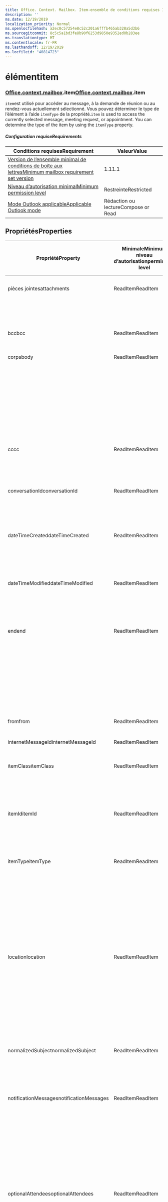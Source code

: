 ```yaml
---
title: Office. Context. Mailbox. Item-ensemble de conditions requises 1,6
description: ''
ms.date: 12/19/2019
localization_priority: Normal
ms.openlocfilehash: a2ec0c57254e8c52c201a6fffb465ab328a5d3b6
ms.sourcegitcommit: 8c5c5a1bd3fe8b90f6253d9850e9352ed0b283ee
ms.translationtype: MT
ms.contentlocale: fr-FR
ms.lasthandoff: 12/19/2019
ms.locfileid: "40814723"
---
```

# <a name="item"></a><span data-ttu-id="2ce43-102">élément</span><span class="sxs-lookup"><span data-stu-id="2ce43-102">item</span></span>

### <a name="officeofficemdcontextofficecontextmdmailboxofficecontextmailboxmditem"></a><span data-ttu-id="2ce43-103">[Office](office.md)[.context](office.context.md)[.mailbox](office.context.mailbox.md).item</span><span class="sxs-lookup"><span data-stu-id="2ce43-103">[Office](office.md)[.context](office.context.md)[.mailbox](office.context.mailbox.md).item</span></span>

<span data-ttu-id="2ce43-p101">`item`est utilisé pour accéder au message, à la demande de réunion ou au rendez-vous actuellement sélectionné. Vous pouvez déterminer le type de l’élément à l’aide `itemType` de la propriété.</span><span class="sxs-lookup"><span data-stu-id="2ce43-p101">`item` is used to access the currently selected message, meeting request, or appointment. You can determine the type of the item by using the `itemType` property.</span></span>

##### <a name="requirements"></a><span data-ttu-id="2ce43-106">Configuration requise</span><span class="sxs-lookup"><span data-stu-id="2ce43-106">Requirements</span></span>

|<span data-ttu-id="2ce43-107">Conditions requises</span><span class="sxs-lookup"><span data-stu-id="2ce43-107">Requirement</span></span>|<span data-ttu-id="2ce43-108">Valeur</span><span class="sxs-lookup"><span data-stu-id="2ce43-108">Value</span></span>|
|---|---|
|[<span data-ttu-id="2ce43-109">Version de l’ensemble minimal de conditions de boîte aux lettres</span><span class="sxs-lookup"><span data-stu-id="2ce43-109">Minimum mailbox requirement set version</span></span>](../../requirement-sets/outlook-api-requirement-sets.md)|<span data-ttu-id="2ce43-110">1.1</span><span class="sxs-lookup"><span data-stu-id="2ce43-110">1.1</span></span>|
|[<span data-ttu-id="2ce43-111">Niveau d’autorisation minimal</span><span class="sxs-lookup"><span data-stu-id="2ce43-111">Minimum permission level</span></span>](/outlook/add-ins/understanding-outlook-add-in-permissions)|<span data-ttu-id="2ce43-112">Restreinte</span><span class="sxs-lookup"><span data-stu-id="2ce43-112">Restricted</span></span>|
|[<span data-ttu-id="2ce43-113">Mode Outlook applicable</span><span class="sxs-lookup"><span data-stu-id="2ce43-113">Applicable Outlook mode</span></span>](/outlook/add-ins/#extension-points)|<span data-ttu-id="2ce43-114">Rédaction ou lecture</span><span class="sxs-lookup"><span data-stu-id="2ce43-114">Compose or Read</span></span>|

## <a name="properties"></a><span data-ttu-id="2ce43-115">Propriétés</span><span class="sxs-lookup"><span data-stu-id="2ce43-115">Properties</span></span>

| <span data-ttu-id="2ce43-116">Propriété</span><span class="sxs-lookup"><span data-stu-id="2ce43-116">Property</span></span> | <span data-ttu-id="2ce43-117">Minimale</span><span class="sxs-lookup"><span data-stu-id="2ce43-117">Minimum</span></span><br><span data-ttu-id="2ce43-118">niveau d’autorisation</span><span class="sxs-lookup"><span data-stu-id="2ce43-118">permission level</span></span> | <span data-ttu-id="2ce43-119">Détails par mode</span><span class="sxs-lookup"><span data-stu-id="2ce43-119">Details by mode</span></span> | <span data-ttu-id="2ce43-120">Type de retour</span><span class="sxs-lookup"><span data-stu-id="2ce43-120">Return type</span></span> | <span data-ttu-id="2ce43-121">Minimale</span><span class="sxs-lookup"><span data-stu-id="2ce43-121">Minimum</span></span><br><span data-ttu-id="2ce43-122">ensemble de conditions requises</span><span class="sxs-lookup"><span data-stu-id="2ce43-122">requirement set</span></span> |
|---|---|---|---|:---:|
| <span data-ttu-id="2ce43-123">pièces jointes</span><span class="sxs-lookup"><span data-stu-id="2ce43-123">attachments</span></span> | <span data-ttu-id="2ce43-124">ReadItem</span><span class="sxs-lookup"><span data-stu-id="2ce43-124">ReadItem</span></span> | [<span data-ttu-id="2ce43-125">Participant à un rendez-vous</span><span class="sxs-lookup"><span data-stu-id="2ce43-125">Appointment Attendee</span></span>](/javascript/api/outlook/office.appointmentread?view=outlook-js-1.6#attachments) | <span data-ttu-id="2ce43-126">Array.<[AttachmentDetails](/javascript/api/outlook/office.attachmentdetails)></span><span class="sxs-lookup"><span data-stu-id="2ce43-126">Array.<[AttachmentDetails](/javascript/api/outlook/office.attachmentdetails)></span></span> | [<span data-ttu-id="2ce43-127">1.1</span><span class="sxs-lookup"><span data-stu-id="2ce43-127">1.1</span></span>](../requirement-set-1.1/outlook-requirement-set-1.1.md) |
| | | [<span data-ttu-id="2ce43-128">Lecture de message</span><span class="sxs-lookup"><span data-stu-id="2ce43-128">Message Read</span></span>](/javascript/api/outlook/office.messageread?view=outlook-js-1.6#attachments) | <span data-ttu-id="2ce43-129">Array.<[AttachmentDetails](/javascript/api/outlook/office.attachmentdetails)></span><span class="sxs-lookup"><span data-stu-id="2ce43-129">Array.<[AttachmentDetails](/javascript/api/outlook/office.attachmentdetails)></span></span> | [<span data-ttu-id="2ce43-130">1.1</span><span class="sxs-lookup"><span data-stu-id="2ce43-130">1.1</span></span>](../requirement-set-1.1/outlook-requirement-set-1.1.md) |
| <span data-ttu-id="2ce43-131">bcc</span><span class="sxs-lookup"><span data-stu-id="2ce43-131">bcc</span></span> | <span data-ttu-id="2ce43-132">ReadItem</span><span class="sxs-lookup"><span data-stu-id="2ce43-132">ReadItem</span></span> | [<span data-ttu-id="2ce43-133">Composition de message</span><span class="sxs-lookup"><span data-stu-id="2ce43-133">Message Compose</span></span>](/javascript/api/outlook/office.messagecompose?view=outlook-js-1.6#bcc) | [<span data-ttu-id="2ce43-134">Destinataires</span><span class="sxs-lookup"><span data-stu-id="2ce43-134">Recipients</span></span>](/javascript/api/outlook/office.recipients) | [<span data-ttu-id="2ce43-135">1.1</span><span class="sxs-lookup"><span data-stu-id="2ce43-135">1.1</span></span>](../requirement-set-1.1/outlook-requirement-set-1.1.md) |
| <span data-ttu-id="2ce43-136">corps</span><span class="sxs-lookup"><span data-stu-id="2ce43-136">body</span></span> | <span data-ttu-id="2ce43-137">ReadItem</span><span class="sxs-lookup"><span data-stu-id="2ce43-137">ReadItem</span></span> | [<span data-ttu-id="2ce43-138">Organisateur de rendez-vous</span><span class="sxs-lookup"><span data-stu-id="2ce43-138">Appointment Organizer</span></span>](/javascript/api/outlook/office.appointmentcompose?view=outlook-js-1.6#body) | [<span data-ttu-id="2ce43-139">Body</span><span class="sxs-lookup"><span data-stu-id="2ce43-139">Body</span></span>](/javascript/api/outlook/office.body) | [<span data-ttu-id="2ce43-140">1.1</span><span class="sxs-lookup"><span data-stu-id="2ce43-140">1.1</span></span>](../requirement-set-1.1/outlook-requirement-set-1.1.md) |
| | | [<span data-ttu-id="2ce43-141">Participant à un rendez-vous</span><span class="sxs-lookup"><span data-stu-id="2ce43-141">Appointment Attendee</span></span>](/javascript/api/outlook/office.appointmentread?view=outlook-js-1.6#body) | [<span data-ttu-id="2ce43-142">Body</span><span class="sxs-lookup"><span data-stu-id="2ce43-142">Body</span></span>](/javascript/api/outlook/office.body) | [<span data-ttu-id="2ce43-143">1.1</span><span class="sxs-lookup"><span data-stu-id="2ce43-143">1.1</span></span>](../requirement-set-1.1/outlook-requirement-set-1.1.md) |
| | | [<span data-ttu-id="2ce43-144">Composition de message</span><span class="sxs-lookup"><span data-stu-id="2ce43-144">Message Compose</span></span>](/javascript/api/outlook/office.messagecompose?view=outlook-js-1.6#body) | [<span data-ttu-id="2ce43-145">Body</span><span class="sxs-lookup"><span data-stu-id="2ce43-145">Body</span></span>](/javascript/api/outlook/office.body) | [<span data-ttu-id="2ce43-146">1.1</span><span class="sxs-lookup"><span data-stu-id="2ce43-146">1.1</span></span>](../requirement-set-1.1/outlook-requirement-set-1.1.md) |
| | | [<span data-ttu-id="2ce43-147">Lecture de message</span><span class="sxs-lookup"><span data-stu-id="2ce43-147">Message Read</span></span>](/javascript/api/outlook/office.messageread?view=outlook-js-1.6#body) | [<span data-ttu-id="2ce43-148">Body</span><span class="sxs-lookup"><span data-stu-id="2ce43-148">Body</span></span>](/javascript/api/outlook/office.body) | [<span data-ttu-id="2ce43-149">1.1</span><span class="sxs-lookup"><span data-stu-id="2ce43-149">1.1</span></span>](../requirement-set-1.1/outlook-requirement-set-1.1.md) |
| <span data-ttu-id="2ce43-150">cc</span><span class="sxs-lookup"><span data-stu-id="2ce43-150">cc</span></span> | <span data-ttu-id="2ce43-151">ReadItem</span><span class="sxs-lookup"><span data-stu-id="2ce43-151">ReadItem</span></span> | [<span data-ttu-id="2ce43-152">Composition de message</span><span class="sxs-lookup"><span data-stu-id="2ce43-152">Message Compose</span></span>](/javascript/api/outlook/office.messagecompose?view=outlook-js-1.6#cc) | [<span data-ttu-id="2ce43-153">Destinataires</span><span class="sxs-lookup"><span data-stu-id="2ce43-153">Recipients</span></span>](/javascript/api/outlook/office.recipients) | [<span data-ttu-id="2ce43-154">1.1</span><span class="sxs-lookup"><span data-stu-id="2ce43-154">1.1</span></span>](../requirement-set-1.1/outlook-requirement-set-1.1.md) |
| | | [<span data-ttu-id="2ce43-155">Lecture de message</span><span class="sxs-lookup"><span data-stu-id="2ce43-155">Message Read</span></span>](/javascript/api/outlook/office.messageread?view=outlook-js-1.6#cc) | <span data-ttu-id="2ce43-156">Tableau. <[EmailAddressDetails](/javascript/api/outlook/office.emailaddressdetails)></span><span class="sxs-lookup"><span data-stu-id="2ce43-156">Array.<[EmailAddressDetails](/javascript/api/outlook/office.emailaddressdetails)></span></span> | [<span data-ttu-id="2ce43-157">1.1</span><span class="sxs-lookup"><span data-stu-id="2ce43-157">1.1</span></span>](../requirement-set-1.1/outlook-requirement-set-1.1.md) |
| <span data-ttu-id="2ce43-158">conversationId</span><span class="sxs-lookup"><span data-stu-id="2ce43-158">conversationId</span></span> | <span data-ttu-id="2ce43-159">ReadItem</span><span class="sxs-lookup"><span data-stu-id="2ce43-159">ReadItem</span></span> | [<span data-ttu-id="2ce43-160">Composition de message</span><span class="sxs-lookup"><span data-stu-id="2ce43-160">Message Compose</span></span>](/javascript/api/outlook/office.messagecompose?view=outlook-js-1.6#conversationid) | <span data-ttu-id="2ce43-161">String</span><span class="sxs-lookup"><span data-stu-id="2ce43-161">String</span></span> | [<span data-ttu-id="2ce43-162">1.1</span><span class="sxs-lookup"><span data-stu-id="2ce43-162">1.1</span></span>](../requirement-set-1.1/outlook-requirement-set-1.1.md) |
| | | [<span data-ttu-id="2ce43-163">Lecture de message</span><span class="sxs-lookup"><span data-stu-id="2ce43-163">Message Read</span></span>](/javascript/api/outlook/office.messageread?view=outlook-js-1.6#conversationid) | <span data-ttu-id="2ce43-164">String</span><span class="sxs-lookup"><span data-stu-id="2ce43-164">String</span></span> | [<span data-ttu-id="2ce43-165">1.1</span><span class="sxs-lookup"><span data-stu-id="2ce43-165">1.1</span></span>](../requirement-set-1.1/outlook-requirement-set-1.1.md) |
| <span data-ttu-id="2ce43-166">dateTimeCreated</span><span class="sxs-lookup"><span data-stu-id="2ce43-166">dateTimeCreated</span></span> | <span data-ttu-id="2ce43-167">ReadItem</span><span class="sxs-lookup"><span data-stu-id="2ce43-167">ReadItem</span></span> | [<span data-ttu-id="2ce43-168">Participant à un rendez-vous</span><span class="sxs-lookup"><span data-stu-id="2ce43-168">Appointment Attendee</span></span>](/javascript/api/outlook/office.appointmentread?view=outlook-js-1.6#datetimecreated) | <span data-ttu-id="2ce43-169">Date</span><span class="sxs-lookup"><span data-stu-id="2ce43-169">Date</span></span> | [<span data-ttu-id="2ce43-170">1.1</span><span class="sxs-lookup"><span data-stu-id="2ce43-170">1.1</span></span>](../requirement-set-1.1/outlook-requirement-set-1.1.md) |
| | | [<span data-ttu-id="2ce43-171">Lecture de message</span><span class="sxs-lookup"><span data-stu-id="2ce43-171">Message Read</span></span>](/javascript/api/outlook/office.messageread?view=outlook-js-1.6#datetimecreated) | <span data-ttu-id="2ce43-172">Date</span><span class="sxs-lookup"><span data-stu-id="2ce43-172">Date</span></span> | [<span data-ttu-id="2ce43-173">1.1</span><span class="sxs-lookup"><span data-stu-id="2ce43-173">1.1</span></span>](../requirement-set-1.1/outlook-requirement-set-1.1.md) |
| <span data-ttu-id="2ce43-174">dateTimeModified</span><span class="sxs-lookup"><span data-stu-id="2ce43-174">dateTimeModified</span></span> | <span data-ttu-id="2ce43-175">ReadItem</span><span class="sxs-lookup"><span data-stu-id="2ce43-175">ReadItem</span></span> | [<span data-ttu-id="2ce43-176">Participant à un rendez-vous</span><span class="sxs-lookup"><span data-stu-id="2ce43-176">Appointment Attendee</span></span>](/javascript/api/outlook/office.appointmentread?view=outlook-js-1.6#datetimemodified) | <span data-ttu-id="2ce43-177">Date</span><span class="sxs-lookup"><span data-stu-id="2ce43-177">Date</span></span> | [<span data-ttu-id="2ce43-178">1.1</span><span class="sxs-lookup"><span data-stu-id="2ce43-178">1.1</span></span>](../requirement-set-1.1/outlook-requirement-set-1.1.md) |
| | | [<span data-ttu-id="2ce43-179">Lecture de message</span><span class="sxs-lookup"><span data-stu-id="2ce43-179">Message Read</span></span>](/javascript/api/outlook/office.messageread?view=outlook-js-1.6#datetimemodified) | <span data-ttu-id="2ce43-180">Date</span><span class="sxs-lookup"><span data-stu-id="2ce43-180">Date</span></span> | [<span data-ttu-id="2ce43-181">1.1</span><span class="sxs-lookup"><span data-stu-id="2ce43-181">1.1</span></span>](../requirement-set-1.1/outlook-requirement-set-1.1.md) |
| <span data-ttu-id="2ce43-182">end</span><span class="sxs-lookup"><span data-stu-id="2ce43-182">end</span></span> | <span data-ttu-id="2ce43-183">ReadItem</span><span class="sxs-lookup"><span data-stu-id="2ce43-183">ReadItem</span></span> | [<span data-ttu-id="2ce43-184">Organisateur de rendez-vous</span><span class="sxs-lookup"><span data-stu-id="2ce43-184">Appointment Organizer</span></span>](/javascript/api/outlook/office.appointmentcompose?view=outlook-js-1.6#end) | [<span data-ttu-id="2ce43-185">Time</span><span class="sxs-lookup"><span data-stu-id="2ce43-185">Time</span></span>](/javascript/api/outlook/office.time) | [<span data-ttu-id="2ce43-186">1.1</span><span class="sxs-lookup"><span data-stu-id="2ce43-186">1.1</span></span>](../requirement-set-1.1/outlook-requirement-set-1.1.md) |
| | | [<span data-ttu-id="2ce43-187">Participant à un rendez-vous</span><span class="sxs-lookup"><span data-stu-id="2ce43-187">Appointment Attendee</span></span>](/javascript/api/outlook/office.appointmentread?view=outlook-js-1.6#end) | <span data-ttu-id="2ce43-188">Date</span><span class="sxs-lookup"><span data-stu-id="2ce43-188">Date</span></span> | [<span data-ttu-id="2ce43-189">1.1</span><span class="sxs-lookup"><span data-stu-id="2ce43-189">1.1</span></span>](../requirement-set-1.1/outlook-requirement-set-1.1.md) |
| | | [<span data-ttu-id="2ce43-190">Lecture de message</span><span class="sxs-lookup"><span data-stu-id="2ce43-190">Message Read</span></span>](/javascript/api/outlook/office.messageread?view=outlook-js-1.6#end)<br><span data-ttu-id="2ce43-191">(Demande de réunion)</span><span class="sxs-lookup"><span data-stu-id="2ce43-191">(Meeting Request)</span></span> | <span data-ttu-id="2ce43-192">Date</span><span class="sxs-lookup"><span data-stu-id="2ce43-192">Date</span></span> | [<span data-ttu-id="2ce43-193">1.1</span><span class="sxs-lookup"><span data-stu-id="2ce43-193">1.1</span></span>](../requirement-set-1.1/outlook-requirement-set-1.1.md) |
| <span data-ttu-id="2ce43-194">from</span><span class="sxs-lookup"><span data-stu-id="2ce43-194">from</span></span> | <span data-ttu-id="2ce43-195">ReadItem</span><span class="sxs-lookup"><span data-stu-id="2ce43-195">ReadItem</span></span> | [<span data-ttu-id="2ce43-196">Lecture de message</span><span class="sxs-lookup"><span data-stu-id="2ce43-196">Message Read</span></span>](/javascript/api/outlook/office.messageread?view=outlook-js-1.6#from) | [<span data-ttu-id="2ce43-197">EmailAddressDetails</span><span class="sxs-lookup"><span data-stu-id="2ce43-197">EmailAddressDetails</span></span>](/javascript/api/outlook/office.emailaddressdetails) | [<span data-ttu-id="2ce43-198">1.1</span><span class="sxs-lookup"><span data-stu-id="2ce43-198">1.1</span></span>](../requirement-set-1.1/outlook-requirement-set-1.1.md) |
| <span data-ttu-id="2ce43-199">internetMessageId</span><span class="sxs-lookup"><span data-stu-id="2ce43-199">internetMessageId</span></span> | <span data-ttu-id="2ce43-200">ReadItem</span><span class="sxs-lookup"><span data-stu-id="2ce43-200">ReadItem</span></span> | [<span data-ttu-id="2ce43-201">Lecture de message</span><span class="sxs-lookup"><span data-stu-id="2ce43-201">Message Read</span></span>](/javascript/api/outlook/office.messageread?view=outlook-js-1.6#internetmessageid) | <span data-ttu-id="2ce43-202">String</span><span class="sxs-lookup"><span data-stu-id="2ce43-202">String</span></span> | [<span data-ttu-id="2ce43-203">1.1</span><span class="sxs-lookup"><span data-stu-id="2ce43-203">1.1</span></span>](../requirement-set-1.1/outlook-requirement-set-1.1.md) |
| <span data-ttu-id="2ce43-204">itemClass</span><span class="sxs-lookup"><span data-stu-id="2ce43-204">itemClass</span></span> | <span data-ttu-id="2ce43-205">ReadItem</span><span class="sxs-lookup"><span data-stu-id="2ce43-205">ReadItem</span></span> | [<span data-ttu-id="2ce43-206">Participant à un rendez-vous</span><span class="sxs-lookup"><span data-stu-id="2ce43-206">Appointment Attendee</span></span>](/javascript/api/outlook/office.appointmentread?view=outlook-js-1.6#itemclass) | <span data-ttu-id="2ce43-207">String</span><span class="sxs-lookup"><span data-stu-id="2ce43-207">String</span></span> | [<span data-ttu-id="2ce43-208">1.1</span><span class="sxs-lookup"><span data-stu-id="2ce43-208">1.1</span></span>](../requirement-set-1.1/outlook-requirement-set-1.1.md) |
| | | [<span data-ttu-id="2ce43-209">Lecture de message</span><span class="sxs-lookup"><span data-stu-id="2ce43-209">Message Read</span></span>](/javascript/api/outlook/office.messageread?view=outlook-js-1.6#itemclass) | <span data-ttu-id="2ce43-210">String</span><span class="sxs-lookup"><span data-stu-id="2ce43-210">String</span></span> | [<span data-ttu-id="2ce43-211">1.1</span><span class="sxs-lookup"><span data-stu-id="2ce43-211">1.1</span></span>](../requirement-set-1.1/outlook-requirement-set-1.1.md) |
| <span data-ttu-id="2ce43-212">itemId</span><span class="sxs-lookup"><span data-stu-id="2ce43-212">itemId</span></span> | <span data-ttu-id="2ce43-213">ReadItem</span><span class="sxs-lookup"><span data-stu-id="2ce43-213">ReadItem</span></span> | [<span data-ttu-id="2ce43-214">Participant à un rendez-vous</span><span class="sxs-lookup"><span data-stu-id="2ce43-214">Appointment Attendee</span></span>](/javascript/api/outlook/office.appointmentread?view=outlook-js-1.6#itemid) | <span data-ttu-id="2ce43-215">String</span><span class="sxs-lookup"><span data-stu-id="2ce43-215">String</span></span> | [<span data-ttu-id="2ce43-216">1.1</span><span class="sxs-lookup"><span data-stu-id="2ce43-216">1.1</span></span>](../requirement-set-1.1/outlook-requirement-set-1.1.md) |
| | | [<span data-ttu-id="2ce43-217">Lecture de message</span><span class="sxs-lookup"><span data-stu-id="2ce43-217">Message Read</span></span>](/javascript/api/outlook/office.messageread?view=outlook-js-1.6#itemid) | <span data-ttu-id="2ce43-218">String</span><span class="sxs-lookup"><span data-stu-id="2ce43-218">String</span></span> | [<span data-ttu-id="2ce43-219">1.1</span><span class="sxs-lookup"><span data-stu-id="2ce43-219">1.1</span></span>](../requirement-set-1.1/outlook-requirement-set-1.1.md) |
| <span data-ttu-id="2ce43-220">itemType</span><span class="sxs-lookup"><span data-stu-id="2ce43-220">itemType</span></span> | <span data-ttu-id="2ce43-221">ReadItem</span><span class="sxs-lookup"><span data-stu-id="2ce43-221">ReadItem</span></span> | [<span data-ttu-id="2ce43-222">Organisateur de rendez-vous</span><span class="sxs-lookup"><span data-stu-id="2ce43-222">Appointment Organizer</span></span>](/javascript/api/outlook/office.appointmentcompose?view=outlook-js-1.6#itemtype) | [<span data-ttu-id="2ce43-223">MailboxEnums. ItemType</span><span class="sxs-lookup"><span data-stu-id="2ce43-223">MailboxEnums.ItemType</span></span>](/javascript/api/outlook/office.mailboxenums.itemtype) | [<span data-ttu-id="2ce43-224">1.1</span><span class="sxs-lookup"><span data-stu-id="2ce43-224">1.1</span></span>](../requirement-set-1.1/outlook-requirement-set-1.1.md) |
| | | [<span data-ttu-id="2ce43-225">Participant à un rendez-vous</span><span class="sxs-lookup"><span data-stu-id="2ce43-225">Appointment Attendee</span></span>](/javascript/api/outlook/office.appointmentread?view=outlook-js-1.6#itemtype) | [<span data-ttu-id="2ce43-226">MailboxEnums. ItemType</span><span class="sxs-lookup"><span data-stu-id="2ce43-226">MailboxEnums.ItemType</span></span>](/javascript/api/outlook/office.mailboxenums.itemtype) | [<span data-ttu-id="2ce43-227">1.1</span><span class="sxs-lookup"><span data-stu-id="2ce43-227">1.1</span></span>](../requirement-set-1.1/outlook-requirement-set-1.1.md) |
| | | [<span data-ttu-id="2ce43-228">Composition de message</span><span class="sxs-lookup"><span data-stu-id="2ce43-228">Message Compose</span></span>](/javascript/api/outlook/office.messagecompose?view=outlook-js-1.6#itemtype) | [<span data-ttu-id="2ce43-229">MailboxEnums. ItemType</span><span class="sxs-lookup"><span data-stu-id="2ce43-229">MailboxEnums.ItemType</span></span>](/javascript/api/outlook/office.mailboxenums.itemtype) | [<span data-ttu-id="2ce43-230">1.1</span><span class="sxs-lookup"><span data-stu-id="2ce43-230">1.1</span></span>](../requirement-set-1.1/outlook-requirement-set-1.1.md) |
| | | [<span data-ttu-id="2ce43-231">Lecture de message</span><span class="sxs-lookup"><span data-stu-id="2ce43-231">Message Read</span></span>](/javascript/api/outlook/office.messageread?view=outlook-js-1.6#itemtype) | [<span data-ttu-id="2ce43-232">MailboxEnums. ItemType</span><span class="sxs-lookup"><span data-stu-id="2ce43-232">MailboxEnums.ItemType</span></span>](/javascript/api/outlook/office.mailboxenums.itemtype) | [<span data-ttu-id="2ce43-233">1.1</span><span class="sxs-lookup"><span data-stu-id="2ce43-233">1.1</span></span>](../requirement-set-1.1/outlook-requirement-set-1.1.md) |
| <span data-ttu-id="2ce43-234">location</span><span class="sxs-lookup"><span data-stu-id="2ce43-234">location</span></span> | <span data-ttu-id="2ce43-235">ReadItem</span><span class="sxs-lookup"><span data-stu-id="2ce43-235">ReadItem</span></span> | [<span data-ttu-id="2ce43-236">Organisateur de rendez-vous</span><span class="sxs-lookup"><span data-stu-id="2ce43-236">Appointment Organizer</span></span>](/javascript/api/outlook/office.appointmentcompose?view=outlook-js-1.6#location) | [<span data-ttu-id="2ce43-237">Location</span><span class="sxs-lookup"><span data-stu-id="2ce43-237">Location</span></span>](/javascript/api/outlook/office.location) | [<span data-ttu-id="2ce43-238">1.1</span><span class="sxs-lookup"><span data-stu-id="2ce43-238">1.1</span></span>](../requirement-set-1.1/outlook-requirement-set-1.1.md) |
| | | [<span data-ttu-id="2ce43-239">Participant à un rendez-vous</span><span class="sxs-lookup"><span data-stu-id="2ce43-239">Appointment Attendee</span></span>](/javascript/api/outlook/office.appointmentread?view=outlook-js-1.6#location) | <span data-ttu-id="2ce43-240">String</span><span class="sxs-lookup"><span data-stu-id="2ce43-240">String</span></span> | [<span data-ttu-id="2ce43-241">1.1</span><span class="sxs-lookup"><span data-stu-id="2ce43-241">1.1</span></span>](../requirement-set-1.1/outlook-requirement-set-1.1.md) |
| | | [<span data-ttu-id="2ce43-242">Lecture de message</span><span class="sxs-lookup"><span data-stu-id="2ce43-242">Message Read</span></span>](/javascript/api/outlook/office.messageread?view=outlook-js-1.6#location)<br><span data-ttu-id="2ce43-243">(Demande de réunion)</span><span class="sxs-lookup"><span data-stu-id="2ce43-243">(Meeting Request)</span></span> | <span data-ttu-id="2ce43-244">String</span><span class="sxs-lookup"><span data-stu-id="2ce43-244">String</span></span> | [<span data-ttu-id="2ce43-245">1.1</span><span class="sxs-lookup"><span data-stu-id="2ce43-245">1.1</span></span>](../requirement-set-1.1/outlook-requirement-set-1.1.md) |
| <span data-ttu-id="2ce43-246">normalizedSubject</span><span class="sxs-lookup"><span data-stu-id="2ce43-246">normalizedSubject</span></span> | <span data-ttu-id="2ce43-247">ReadItem</span><span class="sxs-lookup"><span data-stu-id="2ce43-247">ReadItem</span></span> | [<span data-ttu-id="2ce43-248">Participant à un rendez-vous</span><span class="sxs-lookup"><span data-stu-id="2ce43-248">Appointment Attendee</span></span>](/javascript/api/outlook/office.appointmentread?view=outlook-js-1.6#normalizedsubject) | <span data-ttu-id="2ce43-249">String</span><span class="sxs-lookup"><span data-stu-id="2ce43-249">String</span></span> | [<span data-ttu-id="2ce43-250">1.1</span><span class="sxs-lookup"><span data-stu-id="2ce43-250">1.1</span></span>](../requirement-set-1.1/outlook-requirement-set-1.1.md) |
| | | [<span data-ttu-id="2ce43-251">Lecture de message</span><span class="sxs-lookup"><span data-stu-id="2ce43-251">Message Read</span></span>](/javascript/api/outlook/office.messageread?view=outlook-js-1.6#normalizedsubject) | <span data-ttu-id="2ce43-252">String</span><span class="sxs-lookup"><span data-stu-id="2ce43-252">String</span></span> | [<span data-ttu-id="2ce43-253">1.1</span><span class="sxs-lookup"><span data-stu-id="2ce43-253">1.1</span></span>](../requirement-set-1.1/outlook-requirement-set-1.1.md) |
| <span data-ttu-id="2ce43-254">notificationMessages</span><span class="sxs-lookup"><span data-stu-id="2ce43-254">notificationMessages</span></span> | <span data-ttu-id="2ce43-255">ReadItem</span><span class="sxs-lookup"><span data-stu-id="2ce43-255">ReadItem</span></span> | [<span data-ttu-id="2ce43-256">Organisateur de rendez-vous</span><span class="sxs-lookup"><span data-stu-id="2ce43-256">Appointment Organizer</span></span>](/javascript/api/outlook/office.appointmentcompose?view=outlook-js-1.6#notificationmessages) | [<span data-ttu-id="2ce43-257">NotificationMessages</span><span class="sxs-lookup"><span data-stu-id="2ce43-257">NotificationMessages</span></span>](/javascript/api/outlook/office.notificationmessages) | [<span data-ttu-id="2ce43-258">1.3</span><span class="sxs-lookup"><span data-stu-id="2ce43-258">1.3</span></span>](../requirement-set-1.3/outlook-requirement-set-1.3.md) |
| | | [<span data-ttu-id="2ce43-259">Participant à un rendez-vous</span><span class="sxs-lookup"><span data-stu-id="2ce43-259">Appointment Attendee</span></span>](/javascript/api/outlook/office.appointmentread?view=outlook-js-1.6#notificationmessages) | [<span data-ttu-id="2ce43-260">NotificationMessages</span><span class="sxs-lookup"><span data-stu-id="2ce43-260">NotificationMessages</span></span>](/javascript/api/outlook/office.notificationmessages) | [<span data-ttu-id="2ce43-261">1.3</span><span class="sxs-lookup"><span data-stu-id="2ce43-261">1.3</span></span>](../requirement-set-1.3/outlook-requirement-set-1.3.md) |
| | | [<span data-ttu-id="2ce43-262">Composition de message</span><span class="sxs-lookup"><span data-stu-id="2ce43-262">Message Compose</span></span>](/javascript/api/outlook/office.messagecompose?view=outlook-js-1.6#notificationmessages) | [<span data-ttu-id="2ce43-263">NotificationMessages</span><span class="sxs-lookup"><span data-stu-id="2ce43-263">NotificationMessages</span></span>](/javascript/api/outlook/office.notificationmessages) | [<span data-ttu-id="2ce43-264">1.3</span><span class="sxs-lookup"><span data-stu-id="2ce43-264">1.3</span></span>](../requirement-set-1.3/outlook-requirement-set-1.3.md) |
| | | [<span data-ttu-id="2ce43-265">Lecture de message</span><span class="sxs-lookup"><span data-stu-id="2ce43-265">Message Read</span></span>](/javascript/api/outlook/office.messageread?view=outlook-js-1.6#notificationmessages) | [<span data-ttu-id="2ce43-266">NotificationMessages</span><span class="sxs-lookup"><span data-stu-id="2ce43-266">NotificationMessages</span></span>](/javascript/api/outlook/office.notificationmessages) | [<span data-ttu-id="2ce43-267">1.3</span><span class="sxs-lookup"><span data-stu-id="2ce43-267">1.3</span></span>](../requirement-set-1.3/outlook-requirement-set-1.3.md) |
| <span data-ttu-id="2ce43-268">optionalAttendees</span><span class="sxs-lookup"><span data-stu-id="2ce43-268">optionalAttendees</span></span> | <span data-ttu-id="2ce43-269">ReadItem</span><span class="sxs-lookup"><span data-stu-id="2ce43-269">ReadItem</span></span> | [<span data-ttu-id="2ce43-270">Organisateur de rendez-vous</span><span class="sxs-lookup"><span data-stu-id="2ce43-270">Appointment Organizer</span></span>](/javascript/api/outlook/office.appointmentcompose?view=outlook-js-1.6#optionalattendees) | [<span data-ttu-id="2ce43-271">Destinataires</span><span class="sxs-lookup"><span data-stu-id="2ce43-271">Recipients</span></span>](/javascript/api/outlook/office.recipients) | [<span data-ttu-id="2ce43-272">1.1</span><span class="sxs-lookup"><span data-stu-id="2ce43-272">1.1</span></span>](../requirement-set-1.1/outlook-requirement-set-1.1.md) |
| | | [<span data-ttu-id="2ce43-273">Participant à un rendez-vous</span><span class="sxs-lookup"><span data-stu-id="2ce43-273">Appointment Attendee</span></span>](/javascript/api/outlook/office.appointmentread?view=outlook-js-1.6#optionalattendees) | <span data-ttu-id="2ce43-274">Tableau. <[EmailAddressDetails](/javascript/api/outlook/office.emailaddressdetails)></span><span class="sxs-lookup"><span data-stu-id="2ce43-274">Array.<[EmailAddressDetails](/javascript/api/outlook/office.emailaddressdetails)></span></span> | [<span data-ttu-id="2ce43-275">1.1</span><span class="sxs-lookup"><span data-stu-id="2ce43-275">1.1</span></span>](../requirement-set-1.1/outlook-requirement-set-1.1.md) |
| <span data-ttu-id="2ce43-276">organizer</span><span class="sxs-lookup"><span data-stu-id="2ce43-276">organizer</span></span> | <span data-ttu-id="2ce43-277">ReadItem</span><span class="sxs-lookup"><span data-stu-id="2ce43-277">ReadItem</span></span> | [<span data-ttu-id="2ce43-278">Participant à un rendez-vous</span><span class="sxs-lookup"><span data-stu-id="2ce43-278">Appointment Attendee</span></span>](/javascript/api/outlook/office.appointmentread?view=outlook-js-1.6#organizer) | [<span data-ttu-id="2ce43-279">EmailAddressDetails</span><span class="sxs-lookup"><span data-stu-id="2ce43-279">EmailAddressDetails</span></span>](/javascript/api/outlook/office.emailaddressdetails) | [<span data-ttu-id="2ce43-280">1.1</span><span class="sxs-lookup"><span data-stu-id="2ce43-280">1.1</span></span>](../requirement-set-1.1/outlook-requirement-set-1.1.md) |
| <span data-ttu-id="2ce43-281">requiredAttendees</span><span class="sxs-lookup"><span data-stu-id="2ce43-281">requiredAttendees</span></span> | <span data-ttu-id="2ce43-282">ReadItem</span><span class="sxs-lookup"><span data-stu-id="2ce43-282">ReadItem</span></span> | [<span data-ttu-id="2ce43-283">Organisateur de rendez-vous</span><span class="sxs-lookup"><span data-stu-id="2ce43-283">Appointment Organizer</span></span>](/javascript/api/outlook/office.appointmentcompose?view=outlook-js-1.6#requiredattendees) | [<span data-ttu-id="2ce43-284">Destinataires</span><span class="sxs-lookup"><span data-stu-id="2ce43-284">Recipients</span></span>](/javascript/api/outlook/office.recipients) | [<span data-ttu-id="2ce43-285">1.1</span><span class="sxs-lookup"><span data-stu-id="2ce43-285">1.1</span></span>](../requirement-set-1.1/outlook-requirement-set-1.1.md) |
| | | [<span data-ttu-id="2ce43-286">Participant à un rendez-vous</span><span class="sxs-lookup"><span data-stu-id="2ce43-286">Appointment Attendee</span></span>](/javascript/api/outlook/office.appointmentread?view=outlook-js-1.6#requiredattendees) | <span data-ttu-id="2ce43-287">Tableau. <[EmailAddressDetails](/javascript/api/outlook/office.emailaddressdetails)></span><span class="sxs-lookup"><span data-stu-id="2ce43-287">Array.<[EmailAddressDetails](/javascript/api/outlook/office.emailaddressdetails)></span></span> | [<span data-ttu-id="2ce43-288">1.1</span><span class="sxs-lookup"><span data-stu-id="2ce43-288">1.1</span></span>](../requirement-set-1.1/outlook-requirement-set-1.1.md) |
| <span data-ttu-id="2ce43-289">sender</span><span class="sxs-lookup"><span data-stu-id="2ce43-289">sender</span></span> | <span data-ttu-id="2ce43-290">ReadItem</span><span class="sxs-lookup"><span data-stu-id="2ce43-290">ReadItem</span></span> | [<span data-ttu-id="2ce43-291">Lecture de message</span><span class="sxs-lookup"><span data-stu-id="2ce43-291">Message Read</span></span>](/javascript/api/outlook/office.messageread?view=outlook-js-1.6#sender) | [<span data-ttu-id="2ce43-292">EmailAddressDetails</span><span class="sxs-lookup"><span data-stu-id="2ce43-292">EmailAddressDetails</span></span>](/javascript/api/outlook/office.emailaddressdetails) | [<span data-ttu-id="2ce43-293">1.1</span><span class="sxs-lookup"><span data-stu-id="2ce43-293">1.1</span></span>](../requirement-set-1.1/outlook-requirement-set-1.1.md) |
| <span data-ttu-id="2ce43-294">start</span><span class="sxs-lookup"><span data-stu-id="2ce43-294">start</span></span> | <span data-ttu-id="2ce43-295">ReadItem</span><span class="sxs-lookup"><span data-stu-id="2ce43-295">ReadItem</span></span> | [<span data-ttu-id="2ce43-296">Organisateur de rendez-vous</span><span class="sxs-lookup"><span data-stu-id="2ce43-296">Appointment Organizer</span></span>](/javascript/api/outlook/office.appointmentcompose?view=outlook-js-1.6#start) | [<span data-ttu-id="2ce43-297">Time</span><span class="sxs-lookup"><span data-stu-id="2ce43-297">Time</span></span>](/javascript/api/outlook/office.time) | [<span data-ttu-id="2ce43-298">1.1</span><span class="sxs-lookup"><span data-stu-id="2ce43-298">1.1</span></span>](../requirement-set-1.1/outlook-requirement-set-1.1.md) |
| | | [<span data-ttu-id="2ce43-299">Participant à un rendez-vous</span><span class="sxs-lookup"><span data-stu-id="2ce43-299">Appointment Attendee</span></span>](/javascript/api/outlook/office.appointmentread?view=outlook-js-1.6#start) | <span data-ttu-id="2ce43-300">Date</span><span class="sxs-lookup"><span data-stu-id="2ce43-300">Date</span></span> | [<span data-ttu-id="2ce43-301">1.1</span><span class="sxs-lookup"><span data-stu-id="2ce43-301">1.1</span></span>](../requirement-set-1.1/outlook-requirement-set-1.1.md) |
| | | [<span data-ttu-id="2ce43-302">Lecture de message</span><span class="sxs-lookup"><span data-stu-id="2ce43-302">Message Read</span></span>](/javascript/api/outlook/office.messageread?view=outlook-js-1.6#start)<br><span data-ttu-id="2ce43-303">(Demande de réunion)</span><span class="sxs-lookup"><span data-stu-id="2ce43-303">(Meeting Request)</span></span> | <span data-ttu-id="2ce43-304">Date</span><span class="sxs-lookup"><span data-stu-id="2ce43-304">Date</span></span> | [<span data-ttu-id="2ce43-305">1.1</span><span class="sxs-lookup"><span data-stu-id="2ce43-305">1.1</span></span>](../requirement-set-1.1/outlook-requirement-set-1.1.md) |
| <span data-ttu-id="2ce43-306">subject</span><span class="sxs-lookup"><span data-stu-id="2ce43-306">subject</span></span> | <span data-ttu-id="2ce43-307">ReadItem</span><span class="sxs-lookup"><span data-stu-id="2ce43-307">ReadItem</span></span> | [<span data-ttu-id="2ce43-308">Organisateur de rendez-vous</span><span class="sxs-lookup"><span data-stu-id="2ce43-308">Appointment Organizer</span></span>](/javascript/api/outlook/office.appointmentcompose?view=outlook-js-1.6#subject) | [<span data-ttu-id="2ce43-309">Subject</span><span class="sxs-lookup"><span data-stu-id="2ce43-309">Subject</span></span>](/javascript/api/outlook/office.subject) | [<span data-ttu-id="2ce43-310">1.1</span><span class="sxs-lookup"><span data-stu-id="2ce43-310">1.1</span></span>](../requirement-set-1.1/outlook-requirement-set-1.1.md) |
| | | [<span data-ttu-id="2ce43-311">Participant à un rendez-vous</span><span class="sxs-lookup"><span data-stu-id="2ce43-311">Appointment Attendee</span></span>](/javascript/api/outlook/office.appointmentread?view=outlook-js-1.6#subject) | <span data-ttu-id="2ce43-312">String</span><span class="sxs-lookup"><span data-stu-id="2ce43-312">String</span></span> | [<span data-ttu-id="2ce43-313">1.1</span><span class="sxs-lookup"><span data-stu-id="2ce43-313">1.1</span></span>](../requirement-set-1.1/outlook-requirement-set-1.1.md) |
| | | [<span data-ttu-id="2ce43-314">Composition de message</span><span class="sxs-lookup"><span data-stu-id="2ce43-314">Message Compose</span></span>](/javascript/api/outlook/office.messagecompose?view=outlook-js-1.6#subject) | [<span data-ttu-id="2ce43-315">Subject</span><span class="sxs-lookup"><span data-stu-id="2ce43-315">Subject</span></span>](/javascript/api/outlook/office.subject) | [<span data-ttu-id="2ce43-316">1.1</span><span class="sxs-lookup"><span data-stu-id="2ce43-316">1.1</span></span>](../requirement-set-1.1/outlook-requirement-set-1.1.md) |
| | | [<span data-ttu-id="2ce43-317">Lecture de message</span><span class="sxs-lookup"><span data-stu-id="2ce43-317">Message Read</span></span>](/javascript/api/outlook/office.messageread?view=outlook-js-1.6#subject) | <span data-ttu-id="2ce43-318">String</span><span class="sxs-lookup"><span data-stu-id="2ce43-318">String</span></span> | [<span data-ttu-id="2ce43-319">1.1</span><span class="sxs-lookup"><span data-stu-id="2ce43-319">1.1</span></span>](../requirement-set-1.1/outlook-requirement-set-1.1.md) |
| <span data-ttu-id="2ce43-320">à</span><span class="sxs-lookup"><span data-stu-id="2ce43-320">to</span></span> | <span data-ttu-id="2ce43-321">ReadItem</span><span class="sxs-lookup"><span data-stu-id="2ce43-321">ReadItem</span></span> | [<span data-ttu-id="2ce43-322">Composition de message</span><span class="sxs-lookup"><span data-stu-id="2ce43-322">Message Compose</span></span>](/javascript/api/outlook/office.messagecompose?view=outlook-js-1.6#to) | [<span data-ttu-id="2ce43-323">Destinataires</span><span class="sxs-lookup"><span data-stu-id="2ce43-323">Recipients</span></span>](/javascript/api/outlook/office.recipients) | [<span data-ttu-id="2ce43-324">1.1</span><span class="sxs-lookup"><span data-stu-id="2ce43-324">1.1</span></span>](../requirement-set-1.1/outlook-requirement-set-1.1.md) |
| | | [<span data-ttu-id="2ce43-325">Lecture de message</span><span class="sxs-lookup"><span data-stu-id="2ce43-325">Message Read</span></span>](/javascript/api/outlook/office.messageread?view=outlook-js-1.6#to) | <span data-ttu-id="2ce43-326">Tableau. <[EmailAddressDetails](/javascript/api/outlook/office.emailaddressdetails)></span><span class="sxs-lookup"><span data-stu-id="2ce43-326">Array.<[EmailAddressDetails](/javascript/api/outlook/office.emailaddressdetails)></span></span> | [<span data-ttu-id="2ce43-327">1.1</span><span class="sxs-lookup"><span data-stu-id="2ce43-327">1.1</span></span>](../requirement-set-1.1/outlook-requirement-set-1.1.md) |

## <a name="methods"></a><span data-ttu-id="2ce43-328">Méthodes</span><span class="sxs-lookup"><span data-stu-id="2ce43-328">Methods</span></span>

| <span data-ttu-id="2ce43-329">Méthode</span><span class="sxs-lookup"><span data-stu-id="2ce43-329">Method</span></span> | <span data-ttu-id="2ce43-330">Minimale</span><span class="sxs-lookup"><span data-stu-id="2ce43-330">Minimum</span></span><br><span data-ttu-id="2ce43-331">niveau d’autorisation</span><span class="sxs-lookup"><span data-stu-id="2ce43-331">permission level</span></span> | <span data-ttu-id="2ce43-332">Détails par mode</span><span class="sxs-lookup"><span data-stu-id="2ce43-332">Details by mode</span></span> | <span data-ttu-id="2ce43-333">Minimale</span><span class="sxs-lookup"><span data-stu-id="2ce43-333">Minimum</span></span><br><span data-ttu-id="2ce43-334">ensemble de conditions requises</span><span class="sxs-lookup"><span data-stu-id="2ce43-334">requirement set</span></span> |
|---|---|---|:---:|
| <span data-ttu-id="2ce43-335">addFileAttachmentAsync</span><span class="sxs-lookup"><span data-stu-id="2ce43-335">addFileAttachmentAsync</span></span> | <span data-ttu-id="2ce43-336">ReadWriteItem</span><span class="sxs-lookup"><span data-stu-id="2ce43-336">ReadWriteItem</span></span> | [<span data-ttu-id="2ce43-337">Organisateur de rendez-vous</span><span class="sxs-lookup"><span data-stu-id="2ce43-337">Appointment Organizer</span></span>](/javascript/api/outlook/office.appointmentcompose?view=outlook-js-1.6#addfileattachmentasync-uri--attachmentname--options--callback-) | [<span data-ttu-id="2ce43-338">1.1</span><span class="sxs-lookup"><span data-stu-id="2ce43-338">1.1</span></span>](../requirement-set-1.1/outlook-requirement-set-1.1.md) |
| | | [<span data-ttu-id="2ce43-339">Composition de message</span><span class="sxs-lookup"><span data-stu-id="2ce43-339">Message Compose</span></span>](/javascript/api/outlook/office.messagecompose?view=outlook-js-1.6#addfileattachmentasync-uri--attachmentname--options--callback-) | [<span data-ttu-id="2ce43-340">1.1</span><span class="sxs-lookup"><span data-stu-id="2ce43-340">1.1</span></span>](../requirement-set-1.1/outlook-requirement-set-1.1.md) |
| <span data-ttu-id="2ce43-341">addItemAttachmentAsync</span><span class="sxs-lookup"><span data-stu-id="2ce43-341">addItemAttachmentAsync</span></span> | <span data-ttu-id="2ce43-342">ReadWriteItem</span><span class="sxs-lookup"><span data-stu-id="2ce43-342">ReadWriteItem</span></span> | [<span data-ttu-id="2ce43-343">Organisateur de rendez-vous</span><span class="sxs-lookup"><span data-stu-id="2ce43-343">Appointment Organizer</span></span>](/javascript/api/outlook/office.appointmentcompose?view=outlook-js-1.6#additemattachmentasync-itemid--attachmentname--options--callback-) | [<span data-ttu-id="2ce43-344">1.1</span><span class="sxs-lookup"><span data-stu-id="2ce43-344">1.1</span></span>](../requirement-set-1.1/outlook-requirement-set-1.1.md) |
| | | [<span data-ttu-id="2ce43-345">Composition de message</span><span class="sxs-lookup"><span data-stu-id="2ce43-345">Message Compose</span></span>](/javascript/api/outlook/office.messagecompose?view=outlook-js-1.6#additemattachmentasync-itemid--attachmentname--options--callback-) | [<span data-ttu-id="2ce43-346">1.1</span><span class="sxs-lookup"><span data-stu-id="2ce43-346">1.1</span></span>](../requirement-set-1.1/outlook-requirement-set-1.1.md) |
| <span data-ttu-id="2ce43-347">fermer</span><span class="sxs-lookup"><span data-stu-id="2ce43-347">close</span></span> | <span data-ttu-id="2ce43-348">Restreinte</span><span class="sxs-lookup"><span data-stu-id="2ce43-348">Restricted</span></span> | [<span data-ttu-id="2ce43-349">Organisateur de rendez-vous</span><span class="sxs-lookup"><span data-stu-id="2ce43-349">Appointment Organizer</span></span>](/javascript/api/outlook/office.appointmentcompose?view=outlook-js-1.6#close--) | [<span data-ttu-id="2ce43-350">1.3</span><span class="sxs-lookup"><span data-stu-id="2ce43-350">1.3</span></span>](../requirement-set-1.3/outlook-requirement-set-1.3.md) |
| | | [<span data-ttu-id="2ce43-351">Composition de message</span><span class="sxs-lookup"><span data-stu-id="2ce43-351">Message Compose</span></span>](/javascript/api/outlook/office.messagecompose?view=outlook-js-1.6#close--) | [<span data-ttu-id="2ce43-352">1.3</span><span class="sxs-lookup"><span data-stu-id="2ce43-352">1.3</span></span>](../requirement-set-1.3/outlook-requirement-set-1.3.md) |
| <span data-ttu-id="2ce43-353">displayReplyAllForm</span><span class="sxs-lookup"><span data-stu-id="2ce43-353">displayReplyAllForm</span></span> | <span data-ttu-id="2ce43-354">ReadItem</span><span class="sxs-lookup"><span data-stu-id="2ce43-354">ReadItem</span></span> | [<span data-ttu-id="2ce43-355">Participant à un rendez-vous</span><span class="sxs-lookup"><span data-stu-id="2ce43-355">Appointment Attendee</span></span>](/javascript/api/outlook/office.appointmentread?view=outlook-js-1.6#displayreplyallform-formdata--callback-) | [<span data-ttu-id="2ce43-356">1.1</span><span class="sxs-lookup"><span data-stu-id="2ce43-356">1.1</span></span>](../requirement-set-1.1/outlook-requirement-set-1.1.md) |
| | | [<span data-ttu-id="2ce43-357">Lecture de message</span><span class="sxs-lookup"><span data-stu-id="2ce43-357">Message Read</span></span>](/javascript/api/outlook/office.messageread?view=outlook-js-1.6#displayreplyallform-formdata--callback-) | [<span data-ttu-id="2ce43-358">1.1</span><span class="sxs-lookup"><span data-stu-id="2ce43-358">1.1</span></span>](../requirement-set-1.1/outlook-requirement-set-1.1.md) |
| <span data-ttu-id="2ce43-359">displayReplyForm</span><span class="sxs-lookup"><span data-stu-id="2ce43-359">displayReplyForm</span></span> | <span data-ttu-id="2ce43-360">ReadItem</span><span class="sxs-lookup"><span data-stu-id="2ce43-360">ReadItem</span></span> | [<span data-ttu-id="2ce43-361">Participant à un rendez-vous</span><span class="sxs-lookup"><span data-stu-id="2ce43-361">Appointment Attendee</span></span>](/javascript/api/outlook/office.appointmentread?view=outlook-js-1.6#displayreplyform-formdata--callback-) | [<span data-ttu-id="2ce43-362">1.1</span><span class="sxs-lookup"><span data-stu-id="2ce43-362">1.1</span></span>](../requirement-set-1.1/outlook-requirement-set-1.1.md) |
| | | [<span data-ttu-id="2ce43-363">Lecture de message</span><span class="sxs-lookup"><span data-stu-id="2ce43-363">Message Read</span></span>](/javascript/api/outlook/office.messageread?view=outlook-js-1.6#displayreplyform-formdata--callback-) | [<span data-ttu-id="2ce43-364">1.1</span><span class="sxs-lookup"><span data-stu-id="2ce43-364">1.1</span></span>](../requirement-set-1.1/outlook-requirement-set-1.1.md) |
| <span data-ttu-id="2ce43-365">getEntities</span><span class="sxs-lookup"><span data-stu-id="2ce43-365">getEntities</span></span> | <span data-ttu-id="2ce43-366">ReadItem</span><span class="sxs-lookup"><span data-stu-id="2ce43-366">ReadItem</span></span> | [<span data-ttu-id="2ce43-367">Participant à un rendez-vous</span><span class="sxs-lookup"><span data-stu-id="2ce43-367">Appointment Attendee</span></span>](/javascript/api/outlook/office.appointmentread?view=outlook-js-1.6#getentities--) | [<span data-ttu-id="2ce43-368">1.1</span><span class="sxs-lookup"><span data-stu-id="2ce43-368">1.1</span></span>](../requirement-set-1.1/outlook-requirement-set-1.1.md) |
| | | [<span data-ttu-id="2ce43-369">Lecture de message</span><span class="sxs-lookup"><span data-stu-id="2ce43-369">Message Read</span></span>](/javascript/api/outlook/office.messageread?view=outlook-js-1.6#getentities--) | [<span data-ttu-id="2ce43-370">1.1</span><span class="sxs-lookup"><span data-stu-id="2ce43-370">1.1</span></span>](../requirement-set-1.1/outlook-requirement-set-1.1.md) |
| <span data-ttu-id="2ce43-371">getEntitiesByType</span><span class="sxs-lookup"><span data-stu-id="2ce43-371">getEntitiesByType</span></span> | <span data-ttu-id="2ce43-372">Restreinte</span><span class="sxs-lookup"><span data-stu-id="2ce43-372">Restricted</span></span> | [<span data-ttu-id="2ce43-373">Participant à un rendez-vous</span><span class="sxs-lookup"><span data-stu-id="2ce43-373">Appointment Attendee</span></span>](/javascript/api/outlook/office.appointmentread?view=outlook-js-1.6#getentitiesbytype-entitytype-) | [<span data-ttu-id="2ce43-374">1.1</span><span class="sxs-lookup"><span data-stu-id="2ce43-374">1.1</span></span>](../requirement-set-1.1/outlook-requirement-set-1.1.md) |
| | | [<span data-ttu-id="2ce43-375">Lecture de message</span><span class="sxs-lookup"><span data-stu-id="2ce43-375">Message Read</span></span>](/javascript/api/outlook/office.messageread?view=outlook-js-1.6#getentitiesbytype-entitytype-) | [<span data-ttu-id="2ce43-376">1.1</span><span class="sxs-lookup"><span data-stu-id="2ce43-376">1.1</span></span>](../requirement-set-1.1/outlook-requirement-set-1.1.md) |
| <span data-ttu-id="2ce43-377">getFilteredEntitiesByName</span><span class="sxs-lookup"><span data-stu-id="2ce43-377">getFilteredEntitiesByName</span></span> | <span data-ttu-id="2ce43-378">ReadItem</span><span class="sxs-lookup"><span data-stu-id="2ce43-378">ReadItem</span></span> | [<span data-ttu-id="2ce43-379">Participant à un rendez-vous</span><span class="sxs-lookup"><span data-stu-id="2ce43-379">Appointment Attendee</span></span>](/javascript/api/outlook/office.appointmentread?view=outlook-js-1.6#getfilteredentitiesbyname-name-) | [<span data-ttu-id="2ce43-380">1.1</span><span class="sxs-lookup"><span data-stu-id="2ce43-380">1.1</span></span>](../requirement-set-1.1/outlook-requirement-set-1.1.md) |
| | | [<span data-ttu-id="2ce43-381">Lecture de message</span><span class="sxs-lookup"><span data-stu-id="2ce43-381">Message Read</span></span>](/javascript/api/outlook/office.messageread?view=outlook-js-1.6#getfilteredentitiesbyname-name-) | [<span data-ttu-id="2ce43-382">1.1</span><span class="sxs-lookup"><span data-stu-id="2ce43-382">1.1</span></span>](../requirement-set-1.1/outlook-requirement-set-1.1.md) |
| <span data-ttu-id="2ce43-383">getRegExMatches</span><span class="sxs-lookup"><span data-stu-id="2ce43-383">getRegExMatches</span></span> | <span data-ttu-id="2ce43-384">ReadItem</span><span class="sxs-lookup"><span data-stu-id="2ce43-384">ReadItem</span></span> | [<span data-ttu-id="2ce43-385">Participant à un rendez-vous</span><span class="sxs-lookup"><span data-stu-id="2ce43-385">Appointment Attendee</span></span>](/javascript/api/outlook/office.appointmentread?view=outlook-js-1.6#getregexmatches--) | [<span data-ttu-id="2ce43-386">1.1</span><span class="sxs-lookup"><span data-stu-id="2ce43-386">1.1</span></span>](../requirement-set-1.1/outlook-requirement-set-1.1.md) |
| | | [<span data-ttu-id="2ce43-387">Lecture de message</span><span class="sxs-lookup"><span data-stu-id="2ce43-387">Message Read</span></span>](/javascript/api/outlook/office.messageread?view=outlook-js-1.6#getregexmatches--) | [<span data-ttu-id="2ce43-388">1.1</span><span class="sxs-lookup"><span data-stu-id="2ce43-388">1.1</span></span>](../requirement-set-1.1/outlook-requirement-set-1.1.md) |
| <span data-ttu-id="2ce43-389">getRegExMatchesByName</span><span class="sxs-lookup"><span data-stu-id="2ce43-389">getRegExMatchesByName</span></span> | <span data-ttu-id="2ce43-390">ReadItem</span><span class="sxs-lookup"><span data-stu-id="2ce43-390">ReadItem</span></span> | [<span data-ttu-id="2ce43-391">Participant à un rendez-vous</span><span class="sxs-lookup"><span data-stu-id="2ce43-391">Appointment Attendee</span></span>](/javascript/api/outlook/office.appointmentread?view=outlook-js-1.6#getregexmatchesbyname-name-) | [<span data-ttu-id="2ce43-392">1.1</span><span class="sxs-lookup"><span data-stu-id="2ce43-392">1.1</span></span>](../requirement-set-1.1/outlook-requirement-set-1.1.md) |
| | | [<span data-ttu-id="2ce43-393">Lecture de message</span><span class="sxs-lookup"><span data-stu-id="2ce43-393">Message Read</span></span>](/javascript/api/outlook/office.messageread?view=outlook-js-1.6#getregexmatchesbyname-name-) | [<span data-ttu-id="2ce43-394">1.1</span><span class="sxs-lookup"><span data-stu-id="2ce43-394">1.1</span></span>](../requirement-set-1.1/outlook-requirement-set-1.1.md) |
| <span data-ttu-id="2ce43-395">getSelectedDataAsync</span><span class="sxs-lookup"><span data-stu-id="2ce43-395">getSelectedDataAsync</span></span> | <span data-ttu-id="2ce43-396">ReadItem</span><span class="sxs-lookup"><span data-stu-id="2ce43-396">ReadItem</span></span> | [<span data-ttu-id="2ce43-397">Organisateur de rendez-vous</span><span class="sxs-lookup"><span data-stu-id="2ce43-397">Appointment Organizer</span></span>](/javascript/api/outlook/office.appointmentcompose?view=outlook-js-1.6#getselecteddataasync-coerciontype--options--callback-) | [<span data-ttu-id="2ce43-398">1.2</span><span class="sxs-lookup"><span data-stu-id="2ce43-398">1.2</span></span>](../requirement-set-1.2/outlook-requirement-set-1.2.md) |
| | | [<span data-ttu-id="2ce43-399">Composition de message</span><span class="sxs-lookup"><span data-stu-id="2ce43-399">Message Compose</span></span>](/javascript/api/outlook/office.messagecompose?view=outlook-js-1.6#getselecteddataasync-coerciontype--options--callback-) | [<span data-ttu-id="2ce43-400">1.2</span><span class="sxs-lookup"><span data-stu-id="2ce43-400">1.2</span></span>](../requirement-set-1.2/outlook-requirement-set-1.2.md) |
| <span data-ttu-id="2ce43-401">getSelectedEntities</span><span class="sxs-lookup"><span data-stu-id="2ce43-401">getSelectedEntities</span></span> | <span data-ttu-id="2ce43-402">ReadItem</span><span class="sxs-lookup"><span data-stu-id="2ce43-402">ReadItem</span></span> | [<span data-ttu-id="2ce43-403">Participant à un rendez-vous</span><span class="sxs-lookup"><span data-stu-id="2ce43-403">Appointment Attendee</span></span>](/javascript/api/outlook/office.appointmentread?view=outlook-js-1.6#getselectedentities--) | [<span data-ttu-id="2ce43-404">1,6</span><span class="sxs-lookup"><span data-stu-id="2ce43-404">1.6</span></span>](../requirement-set-1.6/outlook-requirement-set-1.6.md) |
| | | [<span data-ttu-id="2ce43-405">Lecture de message</span><span class="sxs-lookup"><span data-stu-id="2ce43-405">Message Read</span></span>](/javascript/api/outlook/office.messageread?view=outlook-js-1.6#getselectedentities--) | [<span data-ttu-id="2ce43-406">1,6</span><span class="sxs-lookup"><span data-stu-id="2ce43-406">1.6</span></span>](../requirement-set-1.6/outlook-requirement-set-1.6.md) |
| <span data-ttu-id="2ce43-407">getSelectedRegExMatches</span><span class="sxs-lookup"><span data-stu-id="2ce43-407">getSelectedRegExMatches</span></span> | <span data-ttu-id="2ce43-408">ReadItem</span><span class="sxs-lookup"><span data-stu-id="2ce43-408">ReadItem</span></span> | [<span data-ttu-id="2ce43-409">Participant à un rendez-vous</span><span class="sxs-lookup"><span data-stu-id="2ce43-409">Appointment Attendee</span></span>](/javascript/api/outlook/office.appointmentread?view=outlook-js-1.6#getselectedregexmatches--) | [<span data-ttu-id="2ce43-410">1,6</span><span class="sxs-lookup"><span data-stu-id="2ce43-410">1.6</span></span>](../requirement-set-1.6/outlook-requirement-set-1.6.md) |
| | | [<span data-ttu-id="2ce43-411">Lecture de message</span><span class="sxs-lookup"><span data-stu-id="2ce43-411">Message Read</span></span>](/javascript/api/outlook/office.messageread?view=outlook-js-1.6#getselectedregexmatches--) | [<span data-ttu-id="2ce43-412">1,6</span><span class="sxs-lookup"><span data-stu-id="2ce43-412">1.6</span></span>](../requirement-set-1.6/outlook-requirement-set-1.6.md) |
| <span data-ttu-id="2ce43-413">loadCustomPropertiesAsync</span><span class="sxs-lookup"><span data-stu-id="2ce43-413">loadCustomPropertiesAsync</span></span> | <span data-ttu-id="2ce43-414">ReadItem</span><span class="sxs-lookup"><span data-stu-id="2ce43-414">ReadItem</span></span> | [<span data-ttu-id="2ce43-415">Organisateur de rendez-vous</span><span class="sxs-lookup"><span data-stu-id="2ce43-415">Appointment Organizer</span></span>](/javascript/api/outlook/office.appointmentcompose?view=outlook-js-1.6#loadcustompropertiesasync-callback--usercontext-) | [<span data-ttu-id="2ce43-416">1.1</span><span class="sxs-lookup"><span data-stu-id="2ce43-416">1.1</span></span>](../requirement-set-1.1/outlook-requirement-set-1.1.md) |
| | | [<span data-ttu-id="2ce43-417">Participant à un rendez-vous</span><span class="sxs-lookup"><span data-stu-id="2ce43-417">Appointment Attendee</span></span>](/javascript/api/outlook/office.appointmentread?view=outlook-js-1.6#loadcustompropertiesasync-callback--usercontext-) | [<span data-ttu-id="2ce43-418">1.1</span><span class="sxs-lookup"><span data-stu-id="2ce43-418">1.1</span></span>](../requirement-set-1.1/outlook-requirement-set-1.1.md) |
| | | [<span data-ttu-id="2ce43-419">Composition de message</span><span class="sxs-lookup"><span data-stu-id="2ce43-419">Message Compose</span></span>](/javascript/api/outlook/office.messagecompose?view=outlook-js-1.6#loadcustompropertiesasync-callback--usercontext-) | [<span data-ttu-id="2ce43-420">1.1</span><span class="sxs-lookup"><span data-stu-id="2ce43-420">1.1</span></span>](../requirement-set-1.1/outlook-requirement-set-1.1.md) |
| | | [<span data-ttu-id="2ce43-421">Lecture de message</span><span class="sxs-lookup"><span data-stu-id="2ce43-421">Message Read</span></span>](/javascript/api/outlook/office.messageread?view=outlook-js-1.6#loadcustompropertiesasync-callback--usercontext-) | [<span data-ttu-id="2ce43-422">1.1</span><span class="sxs-lookup"><span data-stu-id="2ce43-422">1.1</span></span>](../requirement-set-1.1/outlook-requirement-set-1.1.md) |
| <span data-ttu-id="2ce43-423">removeAttachmentAsync</span><span class="sxs-lookup"><span data-stu-id="2ce43-423">removeAttachmentAsync</span></span> | <span data-ttu-id="2ce43-424">ReadWriteItem</span><span class="sxs-lookup"><span data-stu-id="2ce43-424">ReadWriteItem</span></span> | [<span data-ttu-id="2ce43-425">Organisateur de rendez-vous</span><span class="sxs-lookup"><span data-stu-id="2ce43-425">Appointment Organizer</span></span>](/javascript/api/outlook/office.appointmentcompose?view=outlook-js-1.6#removeattachmentasync-attachmentid--options--callback-) | [<span data-ttu-id="2ce43-426">1.1</span><span class="sxs-lookup"><span data-stu-id="2ce43-426">1.1</span></span>](../requirement-set-1.1/outlook-requirement-set-1.1.md) |
|  |  | [<span data-ttu-id="2ce43-427">Composition de message</span><span class="sxs-lookup"><span data-stu-id="2ce43-427">Message Compose</span></span>](/javascript/api/outlook/office.messagecompose?view=outlook-js-1.6#removeattachmentasync-attachmentid--options--callback-) | [<span data-ttu-id="2ce43-428">1.1</span><span class="sxs-lookup"><span data-stu-id="2ce43-428">1.1</span></span>](../requirement-set-1.1/outlook-requirement-set-1.1.md) |
| <span data-ttu-id="2ce43-429">saveAsync</span><span class="sxs-lookup"><span data-stu-id="2ce43-429">saveAsync</span></span> | <span data-ttu-id="2ce43-430">ReadWriteItem</span><span class="sxs-lookup"><span data-stu-id="2ce43-430">ReadWriteItem</span></span> | [<span data-ttu-id="2ce43-431">Organisateur de rendez-vous</span><span class="sxs-lookup"><span data-stu-id="2ce43-431">Appointment Organizer</span></span>](/javascript/api/outlook/office.appointmentcompose?view=outlook-js-1.6#saveasync-options--callback-) | [<span data-ttu-id="2ce43-432">1.3</span><span class="sxs-lookup"><span data-stu-id="2ce43-432">1.3</span></span>](../requirement-set-1.3/outlook-requirement-set-1.3.md) |
| | | [<span data-ttu-id="2ce43-433">Composition de message</span><span class="sxs-lookup"><span data-stu-id="2ce43-433">Message Compose</span></span>](/javascript/api/outlook/office.messagecompose?view=outlook-js-1.6#saveasync-options--callback-) | [<span data-ttu-id="2ce43-434">1.3</span><span class="sxs-lookup"><span data-stu-id="2ce43-434">1.3</span></span>](../requirement-set-1.3/outlook-requirement-set-1.3.md) |
| <span data-ttu-id="2ce43-435">setSelectedDataAsync</span><span class="sxs-lookup"><span data-stu-id="2ce43-435">setSelectedDataAsync</span></span> | <span data-ttu-id="2ce43-436">ReadWriteItem</span><span class="sxs-lookup"><span data-stu-id="2ce43-436">ReadWriteItem</span></span> | [<span data-ttu-id="2ce43-437">Organisateur de rendez-vous</span><span class="sxs-lookup"><span data-stu-id="2ce43-437">Appointment Organizer</span></span>](/javascript/api/outlook/office.appointmentcompose?view=outlook-js-1.6#setselecteddataasync-data--options--callback-) | [<span data-ttu-id="2ce43-438">1.2</span><span class="sxs-lookup"><span data-stu-id="2ce43-438">1.2</span></span>](../requirement-set-1.2/outlook-requirement-set-1.2.md) |
| | | [<span data-ttu-id="2ce43-439">Composition de message</span><span class="sxs-lookup"><span data-stu-id="2ce43-439">Message Compose</span></span>](/javascript/api/outlook/office.messagecompose?view=outlook-js-1.6#setselecteddataasync-data--options--callback-) | [<span data-ttu-id="2ce43-440">1.2</span><span class="sxs-lookup"><span data-stu-id="2ce43-440">1.2</span></span>](../requirement-set-1.2/outlook-requirement-set-1.2.md) |

## <a name="example"></a><span data-ttu-id="2ce43-441">Exemple</span><span class="sxs-lookup"><span data-stu-id="2ce43-441">Example</span></span>

<span data-ttu-id="2ce43-442">L’exemple de code JavaScript suivant montre comment accéder à la propriété `subject` de l’élément actif dans Outlook.</span><span class="sxs-lookup"><span data-stu-id="2ce43-442">The following JavaScript code example shows how to access the `subject` property of the current item in Outlook.</span></span>

```js
// The initialize function is required for all apps.
Office.initialize = function () {
  // Checks for the DOM to load using the jQuery ready function.
  $(document).ready(function () {
    // After the DOM is loaded, app-specific code can run.
    var item = Office.context.mailbox.item;
    var subject = item.subject;
    // Continue with processing the subject of the current item,
    // which can be a message or appointment.
  });
};
```
